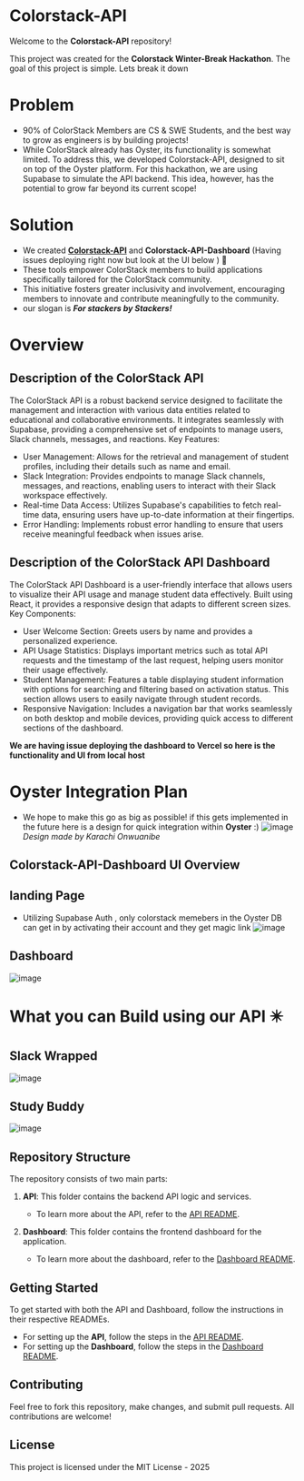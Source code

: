 # Colorstack-API

Welcome to the **Colorstack-API** repository!

This project was created for the **Colorstack Winter-Break Hackathon**. The goal of this project is simple. Lets break it down

# Problem
- 90% of ColorStack Members are CS & SWE Students, and the best way to grow as engineers is by building projects!
- While ColorStack already has Oyster, its functionality is somewhat limited. To address this, we developed Colorstack-API, designed to sit on top of the Oyster platform. For this hackathon, we are using Supabase to simulate the API backend. This idea, however, has the potential to grow far beyond its current scope!

# Solution
- We created **[Colorstack-API](https://apiurlcolorstack.vercel.app/)** and **Colorstack-API-Dashboard** (Having issues deploying right now but look at the UI below ) 🥳
- These tools empower ColorStack members to build applications specifically tailored for the ColorStack community.
- This initiative fosters greater inclusivity and involvement, encouraging members to innovate and contribute meaningfully to the community.
- our slogan is _**For stackers by Stackers!**_

# Overview
## Description of the ColorStack API
The ColorStack API is a robust backend service designed to facilitate the management and interaction with various data entities related to educational and collaborative environments. It integrates seamlessly with Supabase, providing a comprehensive set of endpoints to manage users, Slack channels, messages, and reactions.
Key Features:
   - User Management: Allows for the retrieval and management of student profiles, including their details such as name and email.
   - Slack Integration: Provides endpoints to manage Slack channels, messages, and reactions, enabling users to interact with their Slack workspace effectively.
   - Real-time Data Access: Utilizes Supabase's capabilities to fetch real-time data, ensuring users have up-to-date information at their fingertips.
   - Error Handling: Implements robust error handling to ensure that users receive meaningful feedback when issues arise.
## Description of the ColorStack API Dashboard
The ColorStack API Dashboard is a user-friendly interface that allows users to visualize their API usage and manage student data effectively. Built using React, it provides a responsive design that adapts to different screen sizes.
Key Components:
   - User Welcome Section: Greets users by name and provides a personalized experience.
   - API Usage Statistics: Displays important metrics such as total API requests and the timestamp of the last request, helping users monitor their usage effectively.
   - Student Management: Features a table displaying student information with options for searching and filtering based on activation status. This section allows users to easily navigate through student records.
   - Responsive Navigation: Includes a navigation bar that works seamlessly on both desktop and mobile devices, providing quick access to different sections of the dashboard.

**We are having issue deploying the dashboard to Vercel so here is the functionality and UI from local host**
# Oyster Integration Plan
- We hope to make this go as big as possible! if this gets implemented in the future here is a design for quick integration within **Oyster** :) 
  ![image](https://github.com/user-attachments/assets/16bc3e18-5909-4ba8-a8d5-fb14337c4aee)
_Design made by Karachi Onwuanibe_
## Colorstack-API-Dashboard UI Overview
## landing Page
- Utilizing Supabase Auth , only colorstack memebers in the Oyster DB can get in by activating their account and they get magic link
![image](https://github.com/user-attachments/assets/ee01066f-c27f-41c4-a834-da3a6b23feba)

## Dashboard
![image](https://github.com/user-attachments/assets/a3971d7b-2aed-432b-8e3e-94719d1116dd)

# What you can Build using our API ✴️
## Slack Wrapped 
![image](https://github.com/user-attachments/assets/0c0a3853-1976-4e26-95b5-d1c081d4dc8b)
## Study Buddy 
![image](https://github.com/user-attachments/assets/5fa4c5d4-0525-407e-8100-72befe008ac7)




## Repository Structure

The repository consists of two main parts:

1. **API**: This folder contains the backend API logic and services.
   - To learn more about the API, refer to the [API README](https://github.com/BeteabTefera/Winter-Break-24-Hackathon/blob/main/API/README.md).
   
2. **Dashboard**: This folder contains the frontend dashboard for the application.
   - To learn more about the dashboard, refer to the [Dashboard README](https://github.com/BeteabTefera/Winter-Break-24-Hackathon/blob/main/colorstack-api-dashboard/README.md).

## Getting Started

To get started with both the API and Dashboard, follow the instructions in their respective READMEs.

- For setting up the **API**, follow the steps in the [API README](./API/README.md).
- For setting up the **Dashboard**, follow the steps in the [Dashboard README](./colorstack-api-dashboard/README.md).

## Contributing

Feel free to fork this repository, make changes, and submit pull requests. All contributions are welcome!

## License

This project is licensed under the MIT License - 2025
